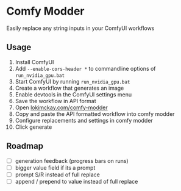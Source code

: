 # Comfy Modder

Easily replace any string inputs in your ComfyUI workflows

## Usage

1. Install ComfyUI
1. Add `--enable-cors-header *` to commandline options of `run_nvidia_gpu.bat`
1. Start ComfyUI by running `run_nvidia_gpu.bat`
1. Create a workflow that generates an image
1. Enable devtools in the ComfyUI settings menu
1. Save the workflow in API format
1. Open [lokimckay.com/comfy-modder](https://lokimckay.com/comfy-modder)
1. Copy and paste the API formatted workflow into comfy modder
1. Configure replacements and settings in comfy modder
1. Click generate

## Roadmap

- [ ] generation feedback (progress bars on runs)
- [ ] bigger value field if its a prompt
- [ ] prompt S/R instead of full replace
- [ ] append / prepend to value instead of full replace
